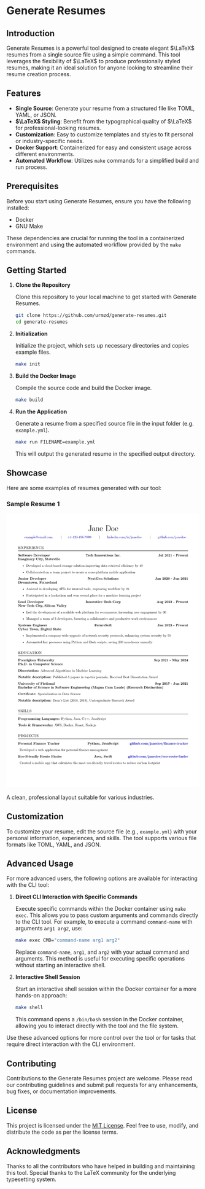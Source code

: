 # Generate Resumes

## Introduction

Generate Resumes is a powerful tool designed to create elegant $\LaTeX$ resumes from a single source file using a simple command. This tool leverages the flexibility of $\LaTeX$ to produce professionally styled resumes, making it an ideal solution for anyone looking to streamline their resume creation process.

## Features

- **Single Source**: Generate your resume from a structured file like TOML, YAML, or JSON.
- **$\LaTeX$ Styling**: Benefit from the typographical quality of $\LaTeX$ for professional-looking resumes.
- **Customization**: Easy to customize templates and styles to fit personal or industry-specific needs.
- **Docker Support**: Containerized for easy and consistent usage across different environments.
- **Automated Workflow**: Utilizes `make` commands for a simplified build and run process.

## Prerequisites

Before you start using Generate Resumes, ensure you have the following installed:
- Docker
- GNU Make

These dependencies are crucial for running the tool in a containerized environment and using the automated workflow provided by the `make` commands.

## Getting Started

1. **Clone the Repository**
   
   Clone this repository to your local machine to get started with Generate Resumes.

   ```bash
   git clone https://github.com/urmzd/generate-resumes.git
   cd generate-resumes
   ```

2. **Initialization**

   Initialize the project, which sets up necessary directories and copies example files.

   ```bash
   make init
   ```

3. **Build the Docker Image**

   Compile the source code and build the Docker image.

   ```bash
   make build
   ```

4. **Run the Application**

   Generate a resume from a specified source file in the input folder (e.g. `example.yml`).

   ```bash
   make run FILENAME=example.yml
   ```

   This will output the generated resume in the specified output directory.

## Showcase

Here are some examples of resumes generated with our tool:

### Sample Resume 1

![Sample Resume 1](assets/example_results/example.jpg)

A clean, professional layout suitable for various industries.

## Customization

To customize your resume, edit the source file (e.g., `example.yml`) with your personal information, experiences, and skills. The tool supports various file formats like TOML, YAML, and JSON.

## Advanced Usage

For more advanced users, the following options are available for interacting with the CLI tool:

1. **Direct CLI Interaction with Specific Commands**

   Execute specific commands within the Docker container using `make exec`. This allows you to pass custom arguments and commands directly to the CLI tool. For example, to execute a command `command-name` with arguments `arg1 arg2`, use:

   ```bash
   make exec CMD="command-name arg1 arg2"
   ```

   Replace `command-name`, `arg1`, and `arg2` with your actual command and arguments. This method is useful for executing specific operations without starting an interactive shell.

2. **Interactive Shell Session**

   Start an interactive shell session within the Docker container for a more hands-on approach:

   ```bash
   make shell
   ```

   This command opens a `/bin/bash` session in the Docker container, allowing you to interact directly with the tool and the file system.

Use these advanced options for more control over the tool or for tasks that require direct interaction with the CLI environment.

## Contributing

Contributions to the Generate Resumes project are welcome. Please read our contributing guidelines and submit pull requests for any enhancements, bug fixes, or documentation improvements.

## License

This project is licensed under the [MIT License](LICENSE). Feel free to use, modify, and distribute the code as per the license terms.

## Acknowledgments

Thanks to all the contributors who have helped in building and maintaining this tool. Special thanks to the LaTeX community for the underlying typesetting system.

